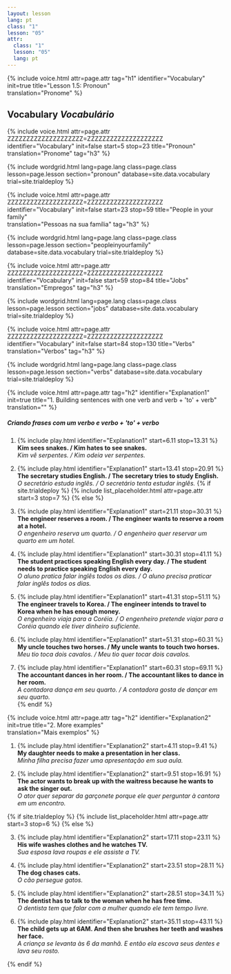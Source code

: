 ```yaml
---
layout: lesson
lang: pt
class: "1"
lesson: "05"
attr:
  class: "1"
  lesson: "05"
  lang: pt
---
```


{%  include voice.html attr=page.attr                     tag="h1"
	identifier="Vocabulary"  init=true
	title="Lesson 1.5: Pronoun"        
	translation="Pronome"
%}

## Vocabulary   *Vocabulário* 

{%  include voice.html attr=page.attr    ZZZZZZZZZZZZZZZZZZZZ=ZZZZZZZZZZZZZZZZZZZZ
	identifier="Vocabulary"  init=false start=5 stop=23
	title="Pronoun"        
	translation="Pronome"
    tag="h3" %} 

{% include wordgrid.html lang=page.lang
		class=page.class 
		lesson=page.lesson 
		section="pronoun"
		database=site.data.vocabulary 
		trial=site.trialdeploy %}

{%  include voice.html attr=page.attr    ZZZZZZZZZZZZZZZZZZZZ=ZZZZZZZZZZZZZZZZZZZZ
	identifier="Vocabulary"  init=false start=23 stop=59
	title="People in your family"        
	translation="Pessoas na sua família"
    tag="h3" %}

{% include wordgrid.html lang=page.lang
		class=page.class 
		lesson=page.lesson 
		section="peopleinyourfamily"
		database=site.data.vocabulary 
		trial=site.trialdeploy %}

{%  include voice.html attr=page.attr    ZZZZZZZZZZZZZZZZZZZZ=ZZZZZZZZZZZZZZZZZZZZ
	identifier="Vocabulary"  init=false start=59 stop=84
	title="Jobs"        
	translation="Empregos"
    tag="h3" %}

{% include wordgrid.html lang=page.lang
		class=page.class 
		lesson=page.lesson 
		section="jobs"
		database=site.data.vocabulary 
		trial=site.trialdeploy %}

{%  include voice.html attr=page.attr    ZZZZZZZZZZZZZZZZZZZZ=ZZZZZZZZZZZZZZZZZZZZ
	identifier="Vocabulary"  init=false start=84 stop=130
	title="Verbs"        
	translation="Verbos"
    tag="h3" %}

{% include wordgrid.html lang=page.lang
		class=page.class 
		lesson=page.lesson 
		section="verbs"
		database=site.data.vocabulary 
		trial=site.trialdeploy %}


{%  include voice.html attr=page.attr                     tag="h2"
	identifier="Explanation1"  init=true
	title="1. Building sentences with one verb and verb + 'to' + verb"        
	translation=""
%}
##### *Criando frases com um verbo e verbo + 'to' + verbo*

1. {% include play.html identifier="Explanation1" start=6.11 stop=13.31 %} **Kim sees snakes. / Kim hates to see snakes.**  
*Kim vê serpentes. / Kim odeia ver serpentes.*  
  
2. {% include play.html identifier="Explanation1" start=13.41 stop=20.91 %} **The secretary studies English. / The secretary tries to study English.**   
*O secretário estuda inglês. / O secretário tenta estudar inglês.*
{% if site.trialdeploy %}
	{% include list_placeholder.html  attr=page.attr     start=3 stop=7 %}
	{% else %}

3. {% include play.html identifier="Explanation1" start=21.11 stop=30.31 %} **The engineer reserves a room. / The engineer wants to reserve a room at a hotel.**   
*O engenheiro reserva um quarto. / O engenheiro quer reservar um quarto em um hotel.*

4. {% include play.html identifier="Explanation1" start=30.31 stop=41.11 %} **The student practices speaking English every day. / The student needs to practice speaking English every day.**  
*O aluno pratica falar inglês todos os dias. / O aluno precisa praticar falar inglês todos os dias.*

5. {% include play.html identifier="Explanation1" start=41.31 stop=51.11 %} **The engineer travels to Korea. / The engineer intends to travel to Korea when he has enough money.**   
*O engenheiro viaja para a Coréia. / O engenheiro pretende viajar para a Coréia quando ele tiver dinheiro suficiente.*

6. {% include play.html identifier="Explanation1" start=51.31 stop=60.31 %} **My uncle touches two horses. / My uncle wants to touch two horses.**   
*Meu tio toca dois cavalos. / Meu tio quer tocar dois cavalos.*

7. {% include play.html identifier="Explanation1" start=60.31 stop=69.11 %} **The accountant dances in her room. / The accountant likes to dance in her room.**   
*A contadora dança em seu quarto. / A contadora gosta de dançar em seu quarto.*  
{% endif %}

{%  include voice.html attr=page.attr                     tag="h2"
	identifier="Explanation2"  init=true
	title="2. More examples"        
	translation="Mais exemplos"
%}


1. {% include play.html identifier="Explanation2" start=4.11 stop=9.41 %} **My daughter needs to make a presentation in her class.**   
*Minha filha precisa fazer uma apresentação em sua aula.*

2. {% include play.html identifier="Explanation2" start=9.51 stop=16.91 %} **The actor wants to break up with the waitress because he wants to ask the singer out.**  
*O ator quer separar da garçonete porque ele quer perguntar à cantora em um encontro.*

{% if site.trialdeploy %}
	{% include list_placeholder.html  attr=page.attr     start=3 stop=6 %}
	{% else %}
	
3. {% include play.html identifier="Explanation2" start=17.11 stop=23.11 %} **His wife washes clothes and he watches TV.**  
*Sua esposa lava roupas e ele assiste a TV.*

4. {% include play.html identifier="Explanation2" start=23.51 stop=28.11 %} **The dog chases cats.**  
*O cão persegue gatos.*

5. {% include play.html identifier="Explanation2" start=28.51 stop=34.11 %} **The dentist has to talk to the woman when he has free time.**   
*O dentista tem que falar com a mulher quando ele tem tempo livre.*

6. {% include play.html identifier="Explanation2" start=35.11 stop=43.11 %} **The child gets up at 6AM. And then she brushes her teeth and washes her face.**  
*A criança se levanta às 6 da manhã. E então ela escova seus dentes e lava seu rosto.*

{% endif %}

